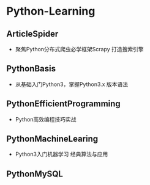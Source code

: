 # Python-Learning

## ArticleSpider

- 聚焦Python分布式爬虫必学框架Scrapy 打造搜索引擎

## PythonBasis

- 从基础入门Python3，掌握Python3.x 版本语法

## PythonEfficientProgramming

- Python高效编程技巧实战

## PythonMachineLearing

- Python3入门机器学习 经典算法与应用

## PythonMySQL

